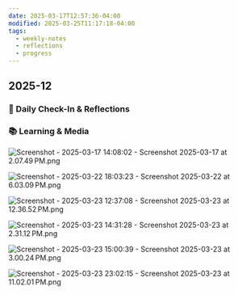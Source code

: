 ```yaml
---
date: 2025-03-17T12:57:36-04:00
modified: 2025-03-25T11:17:18-04:00
tags:
  - weekly-notes
  - reflections
  - progress
---
```


## 2025-12
### 🌟 Daily Check-In & Reflections

<!-- Note any physical activity, mindfulness practice, or self-care -->

### 📚 Learning & Media
<!-- Books, articles, movies, TV shows, podcasts consumed -->

![Screenshot - 2025-03-17 14:08:02 - Screenshot 2025-03-17 at 2.07.49 PM.png](http://res.cloudinary.com/ejf/image/upload/v1742234881/Screenshot_2025-03-17_at_2.07.49_PM.png)

![Screenshot - 2025-03-22 18:03:23 - Screenshot 2025-03-22 at 6.03.09 PM.png](http://res.cloudinary.com/ejf/image/upload/v1742681002/Screenshot_2025-03-22_at_6.03.09_PM.png)

![Screenshot - 2025-03-23 12:37:08 - Screenshot 2025-03-23 at 12.36.52 PM.png](http://res.cloudinary.com/ejf/image/upload/v1742747827/Screenshot_2025-03-23_at_12.36.52_PM.png)

![Screenshot - 2025-03-23 14:31:28 - Screenshot 2025-03-23 at 2.31.12 PM.png](http://res.cloudinary.com/ejf/image/upload/v1742754688/Screenshot_2025-03-23_at_2.31.12_PM.png)

![Screenshot - 2025-03-23 15:00:39 - Screenshot 2025-03-23 at 3.00.24 PM.png](http://res.cloudinary.com/ejf/image/upload/v1742756438/Screenshot_2025-03-23_at_3.00.24_PM.png)

![Screenshot - 2025-03-23 23:02:15 - Screenshot 2025-03-23 at 11.02.01 PM.png](http://res.cloudinary.com/ejf/image/upload/v1742785334/Screenshot_2025-03-23_at_11.02.01_PM.png)
